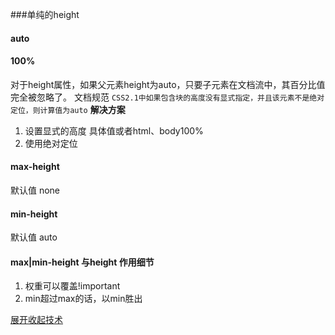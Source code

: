 ###单纯的height

#### auto


#### 100%
对于height属性，如果父元素height为auto，只要子元素在文档流中，其百分比值完全被忽略了。
文档规范
`CSS2.1中如果包含块的高度没有显式指定，并且该元素不是绝对定位，则计算值为auto`
**解决方案**
1. 设置显式的高度 具体值或者html、body100%
2. 使用绝对定位


#### max-height
默认值 none
#### min-height
默认值 auto


#### max|min-height 与height 作用细节
1. 权重可以覆盖!important
2. min超过max的话，以min胜出

[展开收起技术](https://demo.cssworld.cn/3/3-2.php)